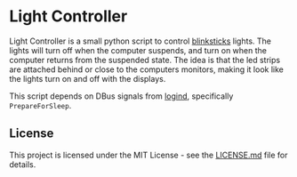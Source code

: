 # Light Controller
Light Controller is a small python script to control [blinksticks](https://www.blinkstick.com/) lights.
The lights will turn off when the computer suspends, and turn on when the computer returns from the suspended state.
The idea is that the led strips are attached behind or close to the computers monitors, making it look like the lights
turn on and off with the displays.

This script depends on DBus signals from [logind](https://www.freedesktop.org/wiki/Software/systemd/logind/), specifically `PrepareForSleep`.

## License
This project is licensed under the MIT License - see the [LICENSE.md](LICENSE.md) file for details.
